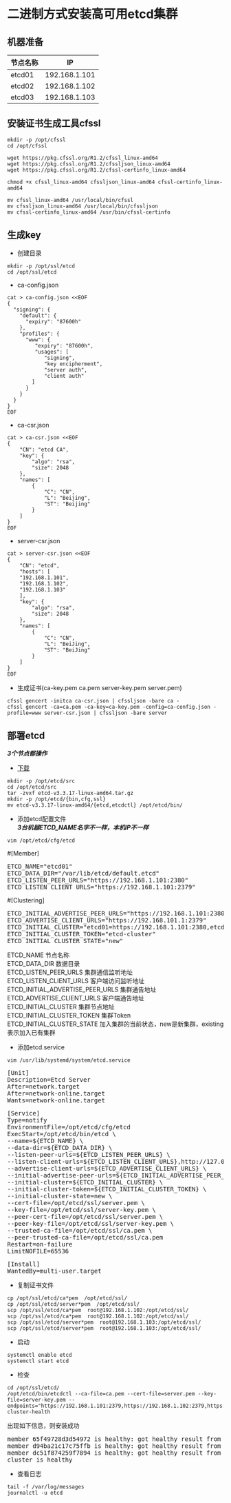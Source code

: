 # 二进制方式安装高可用etcd集群

## 机器准备
节点名称|IP
--|:--:|
etcd01|192.168.1.101
etcd02|192.168.1.102
etcd03|192.168.1.103

## 安装证书生成工具cfssl
```shell
mkdir -p /opt/cfssl
cd /opt/cfssl

wget https://pkg.cfssl.org/R1.2/cfssl_linux-amd64
wget https://pkg.cfssl.org/R1.2/cfssljson_linux-amd64
wget https://pkg.cfssl.org/R1.2/cfssl-certinfo_linux-amd64

chmod +x cfssl_linux-amd64 cfssljson_linux-amd64 cfssl-certinfo_linux-amd64

mv cfssl_linux-amd64 /usr/local/bin/cfssl
mv cfssljson_linux-amd64 /usr/local/bin/cfssljson
mv cfssl-certinfo_linux-amd64 /usr/bin/cfssl-certinfo
```

## 生成key
- 创建目录
```shell
mkdir -p /opt/ssl/etcd
cd /opt/ssl/etcd
```
- ca-config.json
```shell
cat > ca-config.json <<EOF
{
  "signing": {
    "default": {
      "expiry": "87600h"
    },
    "profiles": {
      "www": {
         "expiry": "87600h",
         "usages": [
            "signing",
            "key encipherment",
            "server auth",
            "client auth"
        ]
      }
    }
  }
}
EOF
```
- ca-csr.json
```shell
cat > ca-csr.json <<EOF
{
    "CN": "etcd CA",
    "key": {
        "algo": "rsa",
        "size": 2048
    },
    "names": [
        {
            "C": "CN",
            "L": "Beijing",
            "ST": "Beijing"
        }
    ]
}
EOF
```
- server-csr.json
```shell
cat > server-csr.json <<EOF
{
    "CN": "etcd",
    "hosts": [
    "192.168.1.101",
    "192.168.1.102",
    "192.168.1.103"
    ],
    "key": {
        "algo": "rsa",
        "size": 2048
    },
    "names": [
        {
            "C": "CN",
            "L": "BeiJing",
            "ST": "BeiJing"
        }
    ]
}
EOF
```
- 生成证书(ca-key.pem  ca.pem  server-key.pem  server.pem)
```shell
cfssl gencert -initca ca-csr.json | cfssljson -bare ca -
cfssl gencert -ca=ca.pem -ca-key=ca-key.pem -config=ca-config.json -profile=www server-csr.json | cfssljson -bare server
```

## 部署etcd 
***3个节点都操作***
* [下载](https://github.com/etcd-io/etcd/releases/tag/v3.3.17)
```shell
mkdir -p /opt/etcd/src
cd /opt/etcd/src
tar -zvxf etcd-v3.3.17-linux-amd64.tar.gz
mkdir -p /opt/etcd/{bin,cfg,ssl}
mv etcd-v3.3.17-linux-amd64/{etcd,etcdctl} /opt/etcd/bin/
```
* 添加etcd配置文件<br>
***3台机器ETCD_NAME名字不一样，本机IP不一样*** <br>
```shell
vim /opt/etcd/cfg/etcd
```
\#[Member]
<pre>
ETCD_NAME="etcd01"
ETCD_DATA_DIR="/var/lib/etcd/default.etcd"
ETCD_LISTEN_PEER_URLS="https://192.168.1.101:2380"
ETCD_LISTEN_CLIENT_URLS="https://192.168.1.101:2379"
</pre>
\#[Clustering]
<pre>
ETCD_INITIAL_ADVERTISE_PEER_URLS="https://192.168.1.101:2380"
ETCD_ADVERTISE_CLIENT_URLS="https://192.168.101.1:2379"
ETCD_INITIAL_CLUSTER="etcd01=https://192.168.1.101:2380,etcd02=https://192.168.1.102:2380,etcd03=https://192.168.1.103:2380"
ETCD_INITIAL_CLUSTER_TOKEN="etcd-cluster"
ETCD_INITIAL_CLUSTER_STATE="new"
</pre>
ETCD_NAME 节点名称  <br>
ETCD_DATA_DIR 数据目录  <br>
ETCD_LISTEN_PEER_URLS 集群通信监听地址  <br>
ETCD_LISTEN_CLIENT_URLS 客户端访问监听地址  <br>
ETCD_INITIAL_ADVERTISE_PEER_URLS 集群通告地址  <br>
ETCD_ADVERTISE_CLIENT_URLS 客户端通告地址  <br>
ETCD_INITIAL_CLUSTER 集群节点地址  <br>
ETCD_INITIAL_CLUSTER_TOKEN 集群Token  <br>
ETCD_INITIAL_CLUSTER_STATE 加入集群的当前状态，new是新集群，existing表示加入已有集群   <br>

* 添加etcd.service
```shell
vim /usr/lib/systemd/system/etcd.service
```
<pre>[Unit]
Description=Etcd Server
After=network.target
After=network-online.target
Wants=network-online.target
</pre>
<pre>[Service]
Type=notify
EnvironmentFile=/opt/etcd/cfg/etcd
ExecStart=/opt/etcd/bin/etcd \
--name=${ETCD_NAME} \
--data-dir=${ETCD_DATA_DIR} \
--listen-peer-urls=${ETCD_LISTEN_PEER_URLS} \
--listen-client-urls=${ETCD_LISTEN_CLIENT_URLS},http://127.0.0.1:2379 \
--advertise-client-urls=${ETCD_ADVERTISE_CLIENT_URLS} \
--initial-advertise-peer-urls=${ETCD_INITIAL_ADVERTISE_PEER_URLS} \
--initial-cluster=${ETCD_INITIAL_CLUSTER} \
--initial-cluster-token=${ETCD_INITIAL_CLUSTER_TOKEN} \
--initial-cluster-state=new \
--cert-file=/opt/etcd/ssl/server.pem \
--key-file=/opt/etcd/ssl/server-key.pem \
--peer-cert-file=/opt/etcd/ssl/server.pem \
--peer-key-file=/opt/etcd/ssl/server-key.pem \
--trusted-ca-file=/opt/etcd/ssl/ca.pem \
--peer-trusted-ca-file=/opt/etcd/ssl/ca.pem
Restart=on-failure
LimitNOFILE=65536
</pre>
<pre>[Install]
WantedBy=multi-user.target
</pre>

* 复制证书文件
```shell
cp /opt/ssl/etcd/ca*pem  /opt/etcd/ssl/
cp /opt/ssl/etcd/server*pem  /opt/etcd/ssl/
scp /opt/ssl/etcd/ca*pem  root@192.168.1.102:/opt/etcd/ssl/
scp /opt/ssl/etcd/ca*pem  root@192.168.1.102:/opt/etcd/ssl/
scp /opt/ssl/etcd/server*pem  root@192.168.1.103:/opt/etcd/ssl/
scp /opt/ssl/etcd/server*pem  root@192.168.1.103:/opt/etcd/ssl/
```

* 启动
```shell
systemctl enable etcd
systemctl start etcd
```

* 检查
```shell
cd /opt/ssl/etcd/
/opt/etcd/bin/etcdctl --ca-file=ca.pem --cert-file=server.pem --key-file=server-key.pem --endpoints="https://192.168.1.101:2379,https://192.168.1.102:2379,https://192.168.1.103:2379" cluster-health
```
出现如下信息，则安装成功
<pre>
member 65f49728d3d54972 is healthy: got healthy result from https://192.168.1.101:2379
member d94ba21c17c75ffb is healthy: got healthy result from https://192.168.1.102:2379
member dc51f874259f7894 is healthy: got healthy result from https://192.168.1.103:2379
cluster is healthy
</pre>

* 查看日志
```shell
tail -f /var/log/messages
journalctl -u etcd
```
